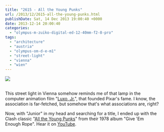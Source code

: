 ```yaml
---
title: "2615 - All the Young Punks"
url: /2013/12/2615-all-the-young-punks.html
publishDate: Sat, 14 Dec 2013 19:00:40 +0000
date: 2013-12-14 20:00:40
categories: 
  - "olympus-m-zuiko-digital-ed-12-40mm-f2-8-pro"
tags: 
  - "architecture"
  - "austria"
  - "olympus-om-d-e-m1"
  - "street-light"
  - "vienna"
  - "wien"
---
```

<div class="container">
<div class="center"><a target="_blank" href="https://d25zfm9zpd7gm5.cloudfront.net/1200x1200/2013/20131210_072932_lr.jpg"><img src="https://d25zfm9zpd7gm5.cloudfront.net/0600x0600/2013/20131210_072932_lr.jpg" /></a></div>
</div>
<br />

This street light in Vienna somehow reminds me of that lamp in the computer animation film "<a href="http://www.youtube.com/watch?v=cdtHSyfcSDs" target="_blank">Luxo, Jr.</a>", that founded Pixar's fame. I know, the association is far-fetched, but somehow that's what associations are, right?

 Now, with "Junior" in my head and searching for a title, I ended up with the Clash classic "<a href="http://www.lyricsmode.com/lyrics/c/clash/all_the_young_punks_new_boots_and_contracts.html" target="_blank">All the Young Punks</a>" from their 1978 album "Give 'Em Enough Rope". Hear it on <a href="http://www.youtube.com/watch?v=2kToPZpc6u8" target="_blank">YouTube</a>.
